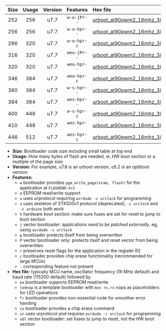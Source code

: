 |Size|Usage|Version|Features|Hex file|
|:-:|:-:|:-:|:-:|:--|
|252|256|u7.7|`w-u-jPr--`|[urboot_at90pwm2_16mhz_38400bps_lednop_ur_vbl.hex](https://raw.githubusercontent.com/stefanrueger/urboot.hex/main/mcus/at90pwm2/fcpu_16mhz/38400_bps/urboot_at90pwm2_16mhz_38400bps_lednop_ur_vbl.hex)|
|256|256|u7.7|`w-u-hpr--`|[urboot_at90pwm2_16mhz_38400bps_lednop_fr_ur.hex](https://raw.githubusercontent.com/stefanrueger/urboot.hex/main/mcus/at90pwm2/fcpu_16mhz/38400_bps/urboot_at90pwm2_16mhz_38400bps_lednop_fr_ur.hex)|
|286|320|u7.7|`w-u-hpr-c`|[urboot_at90pwm2_16mhz_38400bps_lednop_fr_ce_ur.hex](https://raw.githubusercontent.com/stefanrueger/urboot.hex/main/mcus/at90pwm2/fcpu_16mhz/38400_bps/urboot_at90pwm2_16mhz_38400bps_lednop_fr_ce_ur.hex)|
|316|320|u7.7|`weu-jPr--`|[urboot_at90pwm2_16mhz_38400bps_ee_lednop_ur_vbl.hex](https://raw.githubusercontent.com/stefanrueger/urboot.hex/main/mcus/at90pwm2/fcpu_16mhz/38400_bps/urboot_at90pwm2_16mhz_38400bps_ee_lednop_ur_vbl.hex)|
|320|320|u7.7|`weu-hpr--`|[urboot_at90pwm2_16mhz_38400bps_ee_lednop_fr_ur.hex](https://raw.githubusercontent.com/stefanrueger/urboot.hex/main/mcus/at90pwm2/fcpu_16mhz/38400_bps/urboot_at90pwm2_16mhz_38400bps_ee_lednop_fr_ur.hex)|
|346|384|u7.7|`weu-hpr-c`|[urboot_at90pwm2_16mhz_38400bps_ee_lednop_fr_ce_ur.hex](https://raw.githubusercontent.com/stefanrueger/urboot.hex/main/mcus/at90pwm2/fcpu_16mhz/38400_bps/urboot_at90pwm2_16mhz_38400bps_ee_lednop_fr_ce_ur.hex)|
|360|384|u7.7|`w-s-hpr--`|[urboot_at90pwm2_16mhz_38400bps_lednop_fr.hex](https://raw.githubusercontent.com/stefanrueger/urboot.hex/main/mcus/at90pwm2/fcpu_16mhz/38400_bps/urboot_at90pwm2_16mhz_38400bps_lednop_fr.hex)|
|384|384|u7.7|`wes-hpr--`|[urboot_at90pwm2_16mhz_38400bps_ee.hex](https://raw.githubusercontent.com/stefanrueger/urboot.hex/main/mcus/at90pwm2/fcpu_16mhz/38400_bps/urboot_at90pwm2_16mhz_38400bps_ee.hex)|
|400|448|u7.7|`w-s-hpr-c`|[urboot_at90pwm2_16mhz_38400bps_lednop_fr_ce.hex](https://raw.githubusercontent.com/stefanrueger/urboot.hex/main/mcus/at90pwm2/fcpu_16mhz/38400_bps/urboot_at90pwm2_16mhz_38400bps_lednop_fr_ce.hex)|
|410|448|u7.7|`wes-hpr--`|[urboot_at90pwm2_16mhz_38400bps_ee_lednop_fr.hex](https://raw.githubusercontent.com/stefanrueger/urboot.hex/main/mcus/at90pwm2/fcpu_16mhz/38400_bps/urboot_at90pwm2_16mhz_38400bps_ee_lednop_fr.hex)|
|446|512|u7.7|`wes-hpr-c`|[urboot_at90pwm2_16mhz_38400bps_ee_lednop_fr_ce.hex](https://raw.githubusercontent.com/stefanrueger/urboot.hex/main/mcus/at90pwm2/fcpu_16mhz/38400_bps/urboot_at90pwm2_16mhz_38400bps_ee_lednop_fr_ce.hex)|

- **Size:** Bootloader code size including small table at top end
- **Usage:** How many bytes of flash are needed, ie, HW boot section or a multiple of the page size
- **Version:** For example, u7.6 is an urboot version, o5.2 is an optiboot version
- **Features:**
  + `w` bootloader provides `pgm_write_page(sram, flash)` for the application at `FLASHEND-4+1`
  + `e` EEPROM read/write support
  + `u` uses urprotocol requiring `avrdude -c urclock` for programming
  + `s` uses skeleton of STK500v1 protocol (deprecated); `-c urclock` and `-c arduino` both work
  + `h` hardware boot section: make sure fuses are set for reset to jump to boot section
  + `j` vector bootloader: applications *need to be patched externally*, eg, using `avrdude -c urclock`
  + `p` bootloader protects itself from being overwritten
  + `P` vector bootloader only: protects itself and reset vector from being overwritten
  + `r` preserves reset flags for the application in the register R2
  + `c` bootloader provides chip erase functionality (recommended for large MCUs)
  + `-` corresponding feature not present
- **Hex file:** typically MCU name, oscillator frequency (16 MHz default) and baud rate (115200 default) followed by
  + `ee` bootloader supports EEPROM read/write
  + `lednop` is a template bootloader with `mov rx,rx` nops as placeholders for LED operations
  + `fr` bootloader provides non-essential code for smoother error handing
  + `ce` bootloader provides a chip erase command
  + `ur` uses urprotocol and requires `avrdude -c urclock` for programming
  + `vbl` vector bootloader: set fuses to jump to reset, not the HW boot section
